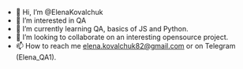 - 👋 Hi, I’m @ElenaKovalchuk
- 👀 I’m interested in QA
- 🌱 I’m currently learning QA, basics of JS and Python.
- 💞️ I’m looking to collaborate on an interesting opensource project.
- 📫 How to reach me elena.kovalchuk82@gmail.com or  on Telegram (Elena_QA1).

<!---
ElenaKovalchuk/ElenaKovalchuk is a ✨ special ✨ repository because its `README.md` (this file) appears on your GitHub profile.
You can click the Preview link to take a look at your changes.
--->
